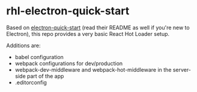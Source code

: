 # rhl-electron-quick-start

Based on [electron-quick-start](https://github.com/electron/electron-quick-start) (read their 
README as well if you're new to Electron), this repo provides a very basic React Hot Loader setup.

Additions are:
- babel configuration
- webpack configurations for dev/production
- webpack-dev-middleware and webpack-hot-middleware in the server-side part of the app
- .editorconfig
